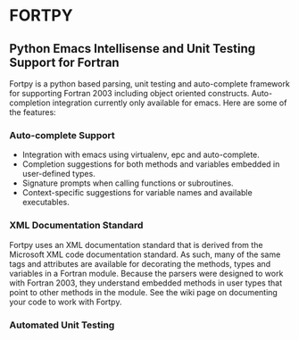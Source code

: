 FORTPY
======

Python Emacs Intellisense and Unit Testing Support for Fortran
------

Fortpy is a python based parsing, unit testing and auto-complete framework for supporting Fortran 2003 including object oriented constructs. Auto-completion integration currently only available for emacs. Here are some of the features:

### Auto-complete Support
- Integration with emacs using virtualenv, epc and auto-complete.
- Completion suggestions for both methods and variables embedded in user-defined types.
- Signature prompts when calling functions or subroutines.
- Context-specific suggestions for variable names and available executables.

### XML Documentation Standard

Fortpy uses an XML documentation standard that is derived from the Microsoft XML code documentation standard. As such, many of the same tags and attributes are available for decorating the methods, types and variables in a Fortran module. Because the parsers were designed to work with Fortran 2003, they understand embedded methods in user types that point to other methods in the module. See the wiki page on documenting your code to work with Fortpy.

### Automated Unit Testing

